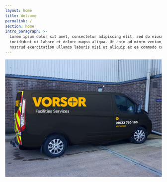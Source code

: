 ```yaml
---
layout: home
title: Welcome
permalink: /
section: home
intro_paragraph: >-
  Lorem ipsum dolor sit amet, consectetur adipiscing elit, sed do eiusmod tempor
  incididunt ut labore et dolore magna aliqua. Ut enim ad minim veniam, quis
  nostrud exercitation ullamco laboris nisi ut aliquip ex ea commodo consequat.
---
```



![vorsor van](/assets/img/uploads/van.jpg "van")
